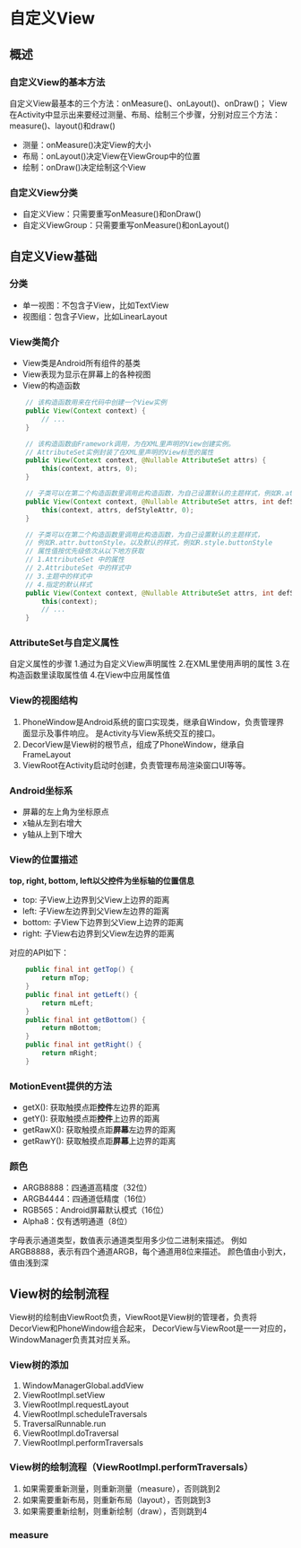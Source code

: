 # 自定义View

## 概述
### 自定义View的基本方法
自定义View最基本的三个方法：onMeasure()、onLayout()、onDraw()；
View在Activity中显示出来要经过测量、布局、绘制三个步骤，分别对应三个方法：measure()、layout()和draw()
- 测量：onMeasure()决定View的大小
- 布局：onLayout()决定View在ViewGroup中的位置
- 绘制：onDraw()决定绘制这个View

### 自定义View分类

- 自定义View：只需要重写onMeasure()和onDraw()
- 自定义ViewGroup：只需要重写onMeasure()和onLayout()

## 自定义View基础

### 分类

- 单一视图：不包含子View，比如TextView
- 视图组：包含子View，比如LinearLayout

### View类简介

- View类是Android所有组件的基类
- View表现为显示在屏幕上的各种视图
- View的构造函数

```java
    // 该构造函数用来在代码中创建一个View实例
    public View(Context context) {
        // ...
    }

    // 该构造函数由Framework调用，为在XML里声明的View创建实例。
    // AttributeSet实例封装了在XML里声明的View标签的属性
    public View(Context context, @Nullable AttributeSet attrs) {
        this(context, attrs, 0);
    }

    // 子类可以在第二个构造函数里调用此构造函数，为自己设置默认的主题样式，例如R.attr.buttonStyle
    public View(Context context, @Nullable AttributeSet attrs, int defStyleAttr) {
        this(context, attrs, defStyleAttr, 0);
    }

    // 子类可以在第二个构造函数里调用此构造函数，为自己设置默认的主题样式，
    // 例如R.attr.buttonStyle。以及默认的样式，例如R.style.buttonStyle
    // 属性值按优先级依次从以下地方获取
    // 1.AttributeSet 中的属性
    // 2.AttributeSet 中的样式中
    // 3.主题中的样式中
    // 4.指定的默认样式
    public View(Context context, @Nullable AttributeSet attrs, int defStyleAttr, int defStyleRes) {
        this(context);
        // ...
    }

```
### AttributeSet与自定义属性

自定义属性的步骤
1.通过<declare-styleable>为自定义View声明属性
2.在XML里使用声明的属性
3.在构造函数里读取属性值
4.在View中应用属性值

### View的视图结构

1. PhoneWindow是Android系统的窗口实现类，继承自Window，负责管理界面显示及事件响应。
是Activity与View系统交互的接口。
2. DecorView是View树的根节点，组成了PhoneWindow，继承自FrameLayout
3. ViewRoot在Activity启动时创建，负责管理布局渲染窗口UI等等。

### Android坐标系

- 屏幕的左上角为坐标原点
- x轴从左到右增大
- y轴从上到下增大

### View的位置描述

**top, right, bottom, left以父控件为坐标轴的位置信息**

- top: 子View上边界到父View上边界的距离
- left: 子View左边界到父View左边界的距离
- bottom: 子View下边界到父View上边界的距离
- right: 子View右边界到父View左边界的距离

对应的API如下：
```java
    public final int getTop() {
        return mTop;
    }
    public final int getLeft() {
        return mLeft;
    }
    public final int getBottom() {
        return mBottom;
    }
    public final int getRight() {
        return mRight;
    }
```

### MotionEvent提供的方法

- getX(): 获取触摸点距**控件**左边界的距离
- getY(): 获取触摸点距**控件**上边界的距离
- getRawX(): 获取触摸点距**屏幕**左边界的距离
- getRawY(): 获取触摸点距**屏幕**上边界的距离

### 颜色

- ARGB8888：四通道高精度（32位）
- ARGB4444：四通道低精度（16位）
- RGB565：Android屏幕默认模式（16位）
- Alpha8：仅有透明通道（8位）

字母表示通道类型，数值表示通道类型用多少位二进制来描述。
例如ARGB8888，表示有四个通道ARGB，每个通道用8位来描述。
颜色值由小到大，值由浅到深

## View树的绘制流程

View树的绘制由ViewRoot负责，ViewRoot是View树的管理者，负责将DecorView和PhoneWindow组合起来，
DecorView与ViewRoot是一一对应的，WindowManager负责其对应关系。

### View树的添加

1. WindowManagerGlobal.addView
2. ViewRootImpl.setView
3. ViewRootImpl.requestLayout 
4. ViewRootImpl.scheduleTraversals 
5. TraversalRunnable.run
6. ViewRootImpl.doTraversal 
7. ViewRootImpl.performTraversals

### View树的绘制流程（ViewRootImpl.performTraversals）

1. 如果需要重新测量，则重新测量（measure），否则跳到2
2. 如果需要重新布局，则重新布局（layout），否则跳到3
3. 如果需要重新绘制，则重新绘制（draw），否则跳到4

### measure
